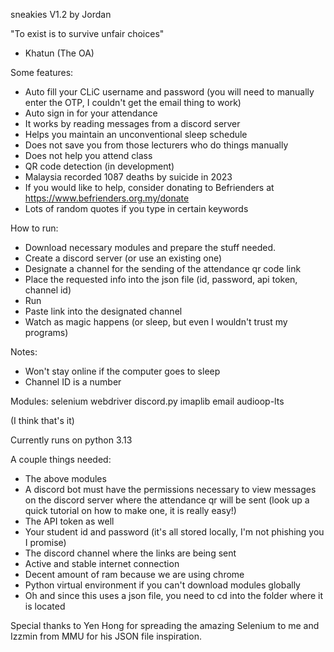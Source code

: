 sneakies V1.2
by Jordan

"To exist is to survive unfair choices"
- Khatun (The OA)


Some features:
- Auto fill your CLiC username and password (you will need to manually enter the OTP, I couldn't 
get the email thing to work)
- Auto sign in for your attendance
- It works by reading messages from a discord server
- Helps you maintain an unconventional sleep schedule
- Does not save you from those lecturers who do things manually
- Does not help you attend class
- QR code detection (in development)
- Malaysia recorded 1087 deaths by suicide in 2023
- If you would like to help, consider donating to Befrienders at https://www.befrienders.org.my/donate
- Lots of random quotes if you type in certain keywords

How to run:
- Download necessary modules and prepare the stuff needed.
- Create a discord server (or use an existing one)
- Designate a channel for the sending of the attendance qr code link
- Place the requested info into the json file (id, password, api token, channel id)
- Run
- Paste link into the designated channel
- Watch as magic happens (or sleep, but even I wouldn't trust my programs)

Notes:
- Won't stay online if the computer goes to sleep
- Channel ID is a number

Modules:
selenium
webdriver
discord.py
imaplib
email
audioop-lts

(I think that's it)

Currently runs on python 3.13

A couple things needed:
- The above modules
- A discord bot must have the permissions necessary to view messages on the discord server where the 
attendance qr will be sent (look up a quick tutorial on how to make one, it is really easy!)
- The API token as well
- Your student id and password (it's all stored locally, I'm not phishing you I promise)
- The discord channel where the links are being sent
- Active and stable internet connection
- Decent amount of ram because we are using chrome
- Python virtual environment if you can't download modules globally
- Oh and since this uses a json file, you need to cd into the folder where it is located

Special thanks to Yen Hong for spreading the amazing Selenium to me and Izzmin from MMU for his 
JSON file inspiration.
